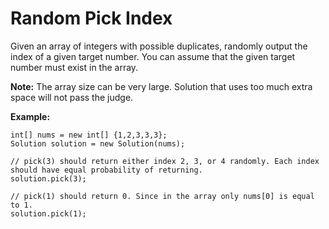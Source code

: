 # Random Pick Index

Given an array of integers with possible duplicates, randomly output the index of a given target number. You can assume that the given target number must exist in the array.

__Note:__
The array size can be very large. Solution that uses too much extra space will not pass the judge.

__Example:__

```
int[] nums = new int[] {1,2,3,3,3};
Solution solution = new Solution(nums);

// pick(3) should return either index 2, 3, or 4 randomly. Each index should have equal probability of returning.
solution.pick(3);

// pick(1) should return 0. Since in the array only nums[0] is equal to 1.
solution.pick(1);
```

